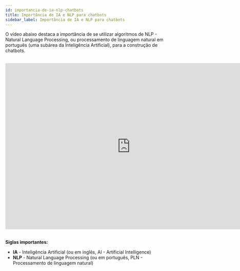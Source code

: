 ```yaml
---
id: importancia-de-ia-nlp-chatbots
title: Importância de IA e NLP para chatbots
sidebar_label: Importância de IA e NLP para chatbots
---
```


O vídeo abaixo destaca a importância de se utilizar algoritmos de NLP - Natural Language Processing, ou processamento de linguagem natural em português (uma subárea da Inteligência Artificial), para a construção de chatbots.

<br><iframe width="778" height="517" src="https://www.youtube.com/embed/OszJf2sx0wg" frameborder="0" allow="accelerometer; autoplay; encrypted-media; gyroscope; picture-in-picture" allowfullscreen></iframe><br><br>

**Siglas importantes:**

* **IA** - Inteligência Artificial (ou em inglês, AI - Artificial Intelligence)
* **NLP** - Natural Language Processing (ou em português, PLN - Processamento de linguagem natural)


<!-- Rating frame -->
<script type="text/javascript" src="/scripts/rating.js"/>